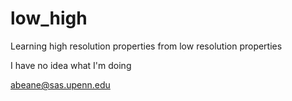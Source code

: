 # low_high

Learning high resolution properties from low resolution properties

I have no idea what I'm doing

abeane@sas.upenn.edu

